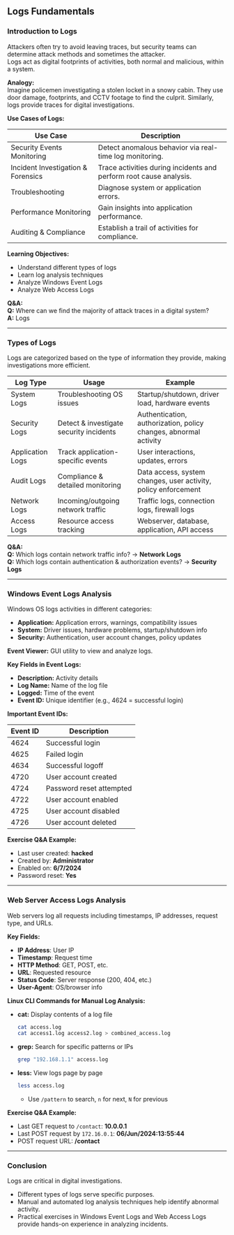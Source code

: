 
## Logs Fundamentals

### Introduction to Logs
Attackers often try to avoid leaving traces, but security teams can determine attack methods and sometimes the attacker.  
Logs act as digital footprints of activities, both normal and malicious, within a system.

**Analogy:**  
Imagine policemen investigating a stolen locket in a snowy cabin. They use door damage, footprints, and CCTV footage to find the culprit. Similarly, logs provide traces for digital investigations.

**Use Cases of Logs:**

| Use Case | Description |
|----------|-------------|
| Security Events Monitoring | Detect anomalous behavior via real-time log monitoring. |
| Incident Investigation & Forensics | Trace activities during incidents and perform root cause analysis. |
| Troubleshooting | Diagnose system or application errors. |
| Performance Monitoring | Gain insights into application performance. |
| Auditing & Compliance | Establish a trail of activities for compliance. |

**Learning Objectives:**  
- Understand different types of logs  
- Learn log analysis techniques  
- Analyze Windows Event Logs  
- Analyze Web Access Logs  

**Q&A:**  
**Q:** Where can we find the majority of attack traces in a digital system?  
**A:** Logs  

---

### Types of Logs
Logs are categorized based on the type of information they provide, making investigations more efficient.

| Log Type | Usage | Example |
|----------|-------|---------|
| System Logs | Troubleshooting OS issues | Startup/shutdown, driver load, hardware events |
| Security Logs | Detect & investigate security incidents | Authentication, authorization, policy changes, abnormal activity |
| Application Logs | Track application-specific events | User interactions, updates, errors |
| Audit Logs | Compliance & detailed monitoring | Data access, system changes, user activity, policy enforcement |
| Network Logs | Incoming/outgoing network traffic | Traffic logs, connection logs, firewall logs |
| Access Logs | Resource access tracking | Webserver, database, application, API access |

**Q&A:**  
**Q:** Which logs contain network traffic info? → **Network Logs**  
**Q:** Which logs contain authentication & authorization events? → **Security Logs**

---

### Windows Event Logs Analysis
Windows OS logs activities in different categories:

- **Application:** Application errors, warnings, compatibility issues  
- **System:** Driver issues, hardware problems, startup/shutdown info  
- **Security:** Authentication, user account changes, policy updates  

**Event Viewer:** GUI utility to view and analyze logs.  

**Key Fields in Event Logs:**  
- **Description:** Activity details  
- **Log Name:** Name of the log file  
- **Logged:** Time of the event  
- **Event ID:** Unique identifier (e.g., 4624 = successful login)

**Important Event IDs:**

| Event ID | Description |
|----------|-------------|
| 4624 | Successful login |
| 4625 | Failed login |
| 4634 | Successful logoff |
| 4720 | User account created |
| 4724 | Password reset attempted |
| 4722 | User account enabled |
| 4725 | User account disabled |
| 4726 | User account deleted |

**Exercise Q&A Example:**  
- Last user created: **hacked**  
- Created by: **Administrator**  
- Enabled on: **6/7/2024**  
- Password reset: **Yes**

---

### Web Server Access Logs Analysis
Web servers log all requests including timestamps, IP addresses, request type, and URLs.

**Key Fields:**  
- **IP Address**: User IP  
- **Timestamp**: Request time  
- **HTTP Method**: GET, POST, etc.  
- **URL**: Requested resource  
- **Status Code**: Server response (200, 404, etc.)  
- **User-Agent**: OS/browser info  

**Linux CLI Commands for Manual Log Analysis:**  
- **cat:** Display contents of a log file  
  ```bash
  cat access.log
  cat access1.log access2.log > combined_access.log
  ```

* **grep:** Search for specific patterns or IPs

  ```bash
  grep "192.168.1.1" access.log
  ```
* **less:** View logs page by page

  ```bash
  less access.log
  ```

  * Use `/pattern` to search, `n` for next, `N` for previous

**Exercise Q&A Example:**

* Last GET request to `/contact`: **10.0.0.1**
* Last POST request by `172.16.0.1`: **06/Jun/2024:13:55:44**
* POST request URL: **/contact**

---

### Conclusion

Logs are critical in digital investigations.

* Different types of logs serve specific purposes.
* Manual and automated log analysis techniques help identify abnormal activity.
* Practical exercises in Windows Event Logs and Web Access Logs provide hands-on experience in analyzing incidents.
